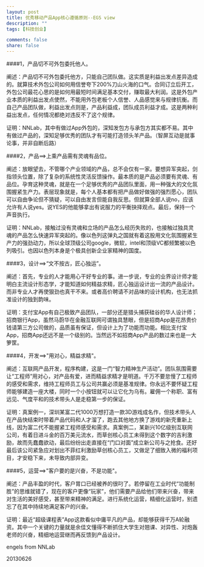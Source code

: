 ```yaml
---
layout: post
title: 优秀移动产品App核心遵循原则--EGS view
description: ""
tags: [科技创业]

comments: false
share: false
---
```


####1，产品切不可外包委托他人。

阐述：产品切不可外包委托他方，只能自己团队做。这实质是利益出发点差异造成的。就算技术外包公司如何用信誉夸下200%刀山火海的口气。合同订立后开工，外包公司最花心思的是如何用最短时间满足基本交付，赚取最大利润。这是外包产业本质的利益出发点使然，不能用外包老板个人信誉、人品感觉来与规律抗衡。而自己产品团队做，利益出发点则是，产品利益成，团队成员利益才成。这是两种利益出发点，任何情况都绝对违反不了这个规律。

证明：NNLab，其中有做过App外包的，深知发包方与承包方其实都不易。其中有做过产品的，深知足够优秀的团队才有可能打造领头羊产品。（智屏互动是就事论事，并非自断后路）



####2，产品==>上乘产品需有灵魂有品位。

阐述：放眼望去，不管哪个产业领域的产品，总不会仅有一家。要想异军突起，剑指领头位置，除了复杂的系统性灵活反馈操作。最本质的是产品必须要有灵魂、有品位。孕育这种灵魂，就是在一个足够优秀的产品团队里面，用一种强大的文化氛围握紧生产力。表层现象就是，每个人基本都有把产品做好做强的强烈愿心，团队可以自由争论但不猜疑，可以自由发言但能自我反思。但就算全部人说no，应该允许有人说yes。说YES的他能够拿出有说服力的平衡抉择观点。最后，保持一个声音执行。



证明：NNLab，接触过没有灵魂和立场的产品怎么经历失败的，也接触过独具灵魂的产品怎么快速异军突起的。像以色列这弹丸之国就有着这股用文化氛围握紧生产力的强劲动力，所以全球顶级公司google，微软，intel和顶级VC都频繁被以色列吸引。也因以色列本身是个极具创新企业家精神的国度。



####3，设计==>“文不按古，匠心独运”。

阐述：首先，专业的人才能用心干好专业的事。进一步说，专业的业界设计师才能明白主流设计形态学，才能知道如何精益求精，匠心独运设计出一流的产品设计。而非专业人才再使狠劲也真干不来。或者高价聘请不对品味的设计机构，也无法抓准设计的独到韵味。

     
证明：支付宝App有自己极致产品团队，一部分还是猎头捕获硅谷的华人设计师；招商银行App，虽然马蔚华在金融互联网可谓独具慧眼，但是招商App是花昂贵价钱请第三方公司做的，品质虽有保证，但设计上为了功能而功能。相比支付宝App，招商App还远不是一个级别的。当然远不如招商App产品的数过来也是一大箩筐。



####4，开发==>"用对心，精益求精"。

阐述：互联网产品开发，程序构建，这是一门“智力精神生产活动”。团队氛围需要让“工程师”用对心，对产品有爱，进而精益求精才是明道。千万不要怠慢了工程师的感受和需求，维持工程师员工与公司共赢必须是基准规律。你永远不要怀疑工程师能够建造一座大楼，同时一个小按钮就可以让它化为乌有。雇佣一个称职、富有远见、气度平和的技术带头人是走稳第一步的保证。



证明：真案例一，深圳某富二代1000万想打造一款3D游戏成名作，但技术带头人在产品快结束时带着产品代码和人才溜了，跑去其他地方换了游戏的新壳重新上线，因为富二代不能握紧工程师感受和需求。真案例二，某新兴10亿级别互联网公司，有着日进斗金的百万美元流水，而草创核心员工未得到这个数字的吉利激励，故而先蠢蠢欲动，最后纷纷出走直接在“门口对面”成立新公司与之抢食。还好最后该公司紧急应对划出不菲红利激励草创核心员工，又做足了细致入微的福利项目，才安稳下来，未导致内部异变。



####5，运营==>"客户要的是兴奋，不是功能"。

阐述：产品丰盈的时代，客户胃口已经被养的很叼了。若停留在工业时代“功能制胜”的思维就错了，现在的客户更像“玩家”，他们需要产品给他们带来兴奋，带来对生活的美好感受，甚至带来精神的满足。进行系统化运营，精细化运营时，别遗忘了在其中持续地满足客户的兴奋。



证明：最近“超级课程表”App这款看似中庸平凡的产品，却能够获得千万A轮融资。其中一个关键的力量就是余佳文懂得不断抓住大学生对翘课、对异性、对炮轰老师的兴奋，精细地运营继而再反馈到产品设计。



engels  from NNLab

20130626